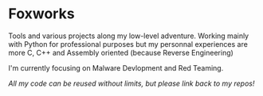 
# Foxworks

Tools and various projects along my low-level adventure.
Working mainly with Python for professional purposes but my personnal experiences are more C, C++ and Assembly oriented (because Reverse Engineering)

I'm currently focusing on Malware Devlopment and Red Teaming.

*All my code can be reused without limits, but please link back to my repos!*
